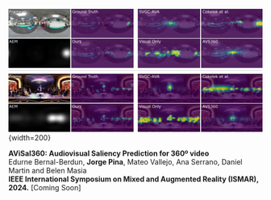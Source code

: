 ![image](static/assets/img/avisal_teaser.png){width=200}

<strong>AViSal360: Audiovisual Saliency Prediction for 360º video</strong>\
Edurne Bernal-Berdun, <strong>Jorge Pina</strong>, Mateo Vallejo, Ana Serrano, Daniel Martin and Belen Masia\
<strong>IEEE International Symposium on Mixed and Augmented Reality (ISMAR), 2024.</strong> [Coming Soon]

